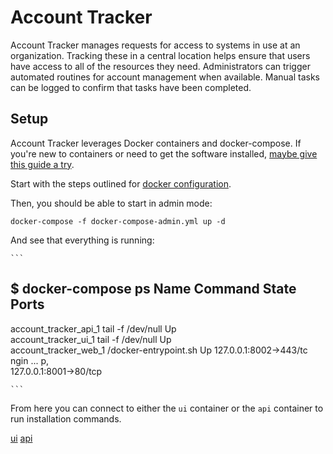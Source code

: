 # Account Tracker

Account Tracker manages requests for access to systems in use at an organization. Tracking these in a central location helps ensure that users have access to all of the resources they need. Administrators can trigger automated routines for account management when available. Manual tasks can be logged to confirm that tasks have been completed.


## Setup

Account Tracker leverages Docker containers and docker-compose. If you're new to containers or need to get the software installed, [maybe give this guide a try](https://www.digitalocean.com/community/tutorials/how-to-install-and-use-docker-on-ubuntu-18-04).

Start with the steps outlined for [docker configuration](docker-README.md).

Then, you should be able to start in admin mode:

    docker-compose -f docker-compose-admin.yml up -d
    
And see that everything is running:

    ```
$ docker-compose ps
        Name                    Command           State           Ports         
--------------------------------------------------------------------------------
account_tracker_api_1   tail -f /dev/null         Up                            
account_tracker_ui_1    tail -f /dev/null         Up                            
account_tracker_web_1   /docker-entrypoint.sh     Up      127.0.0.1:8002->443/tc
                        ngin ...                          p,                    
                                                          127.0.0.1:8001->80/tcp

    ```

From here you can connect to either the `ui` container or the `api` container to run installation commands. 

[ui](ui/README.md)
[api](api/README.md)
